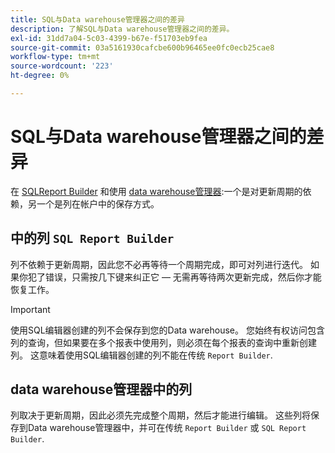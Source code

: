 ```yaml
---
title: SQL与Data warehouse管理器之间的差异
description: 了解SQL与Data warehouse管理器之间的差异。
exl-id: 31dd7a04-5c03-4399-b67e-f51703eb9fea
source-git-commit: 03a5161930cafcbe600b96465ee0fc0ecb25cae8
workflow-type: tm+mt
source-wordcount: '223'
ht-degree: 0%

---
```


# SQL与Data warehouse管理器之间的差异

在 [SQLReport Builder](../dev-reports/sql-rpt-bldr.md) 和使用 [data warehouse管理器](../data-warehouse-mgr/creating-calculated-columns.md):一个是对更新周期的依赖，另一个是列在帐户中的保存方式。

## 中的列 `SQL Report Builder`

列不依赖于更新周期，因此您不必再等待一个周期完成，即可对列进行迭代。 如果你犯了错误，只需按几下键来纠正它 — 无需再等待两次更新完成，然后你才能恢复工作。

>[!IMPORTANT]
>
>使用SQL编辑器创建的列不会保存到您的Data warehouse。 您始终有权访问包含列的查询，但如果要在多个报表中使用列，则必须在每个报表的查询中重新创建列。 这意味着使用SQL编辑器创建的列不能在传统 `Report Builder`.

## data warehouse管理器中的列

列取决于更新周期，因此必须先完成整个周期，然后才能进行编辑。 这些列将保存到Data warehouse管理器中，并可在传统 `Report Builder` 或 `SQL Report Builder`.
